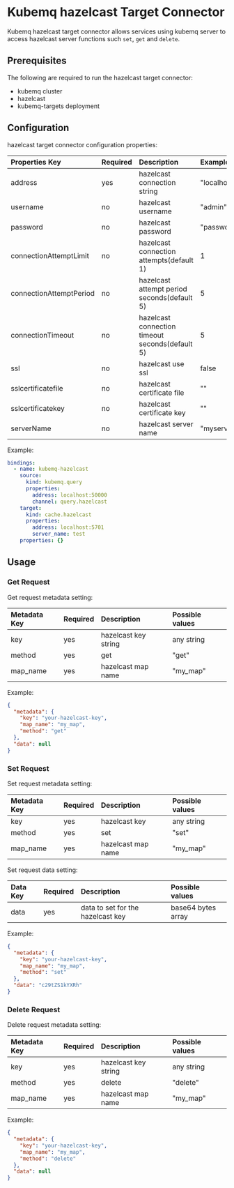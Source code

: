 # Kubemq hazelcast Target Connector

Kubemq hazelcast target connector allows services using kubemq server to access hazelcast server functions such `set`, `get` and `delete`.

## Prerequisites
The following are required to run the hazelcast target connector:

- kubemq cluster
- hazelcast
- kubemq-targets deployment

## Configuration

hazelcast target connector configuration properties:

| Properties Key            | Required| Description                  | Example          |
|:--------------------------|:--------|:-----------------------------|:-----------------|
| address                   | yes     | hazelcast connection string                     | "localhost:5701" |
| username                  | no      | hazelcast username                              | "admin" |
| password                  | no      | hazelcast password                              | "password" |
| connectionAttemptLimit    | no      | hazelcast connection attempts(default 1)        | 1                            |
| connectionAttemptPeriod   | no      | hazelcast attempt period seconds(default 5)     | 5 |
| connectionTimeout         | no      | hazelcast connection timeout seconds(default 5) | 5 |
| ssl                       | no      | hazelcast use ssl                               | false |
| sslcertificatefile        | no      | hazelcast certificate file                      | "" |
| sslcertificatekey         | no      | hazelcast certificate key                       | "" |
| serverName                | no      | hazelcast server name                           | "myserver" |

Example:

```yaml
bindings:
  - name: kubemq-hazelcast
    source:
      kind: kubemq.query
      properties:
        address: localhost:50000
        channel: query.hazelcast
    target:
      kind: cache.hazelcast
      properties:
        address: localhost:5701
        server_name: test
    properties: {}

```

## Usage

### Get Request

Get request metadata setting:

| Metadata Key | Required | Description          | Possible values |
|:-------------|:---------|:---------------------|:----------------|
| key          | yes      | hazelcast key string | any string      |
| method       | yes      | get                  | "get"           |
| map_name     | yes      | hazelcast map name   | "my_map"        |


Example:

```json
{
  "metadata": {
    "key": "your-hazelcast-key",
    "map_name": "my_map",
    "method": "get"
  },
  "data": null
}
```

### Set Request

Set request metadata setting:

| Metadata Key | Required | Description      | Possible values |
|:-------------|:---------|:-----------------|:----------------|
| key          | yes      | hazelcast key    | any string      |
| method       | yes      | set              | "set"           |
| map_name     | yes      | hazelcast map name   | "my_map"        |

Set request data setting:

| Data Key | Required | Description                       | Possible values     |
|:---------|:---------|:----------------------------------|:--------------------|
| data     | yes      | data to set for the hazelcast key | base64 bytes array |

Example:

```json
{
  "metadata": {
    "key": "your-hazelcast-key",
    "map_name": "my_map",
    "method": "set"
  },
  "data": "c29tZS1kYXRh" 
}
```
### Delete Request

Delete request metadata setting:

| Metadata Key | Required | Description          | Possible values |
|:-------------|:---------|:---------------------|:----------------|
| key          | yes      | hazelcast key string | any string      |
| method       | yes      | delete               | "delete"        |
| map_name     | yes      | hazelcast map name   | "my_map"        |


Example:

```json
{
  "metadata": {
    "key": "your-hazelcast-key",
    "map_name": "my_map",
    "method": "delete"
  },
  "data": null
}
```

